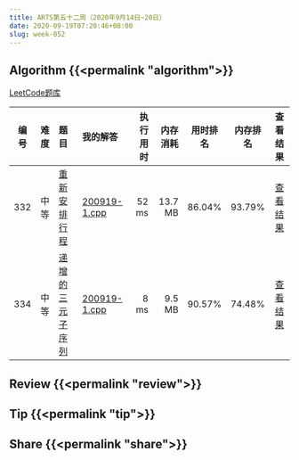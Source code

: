 ```yaml
---
title: ARTS第五十二周（2020年9月14日~20日）
date: 2020-09-19T07:20:46+08:00
slug: week-052
---
```


## Algorithm {{<permalink "algorithm">}}

[LeetCode题库](https://leetcode-cn.com/problemset/all/)

| 编号 | 难度 | 题目 | 我的解答 | 执行用时 | 内存消耗 | 用时排名 | 内存排名 | 查看结果 |
|:----:|:----:|:-----|:---------|---------:|---------:|:--------:|:--------:|:--------:|
| 332 | 中等 | [重新安排行程](https://leetcode-cn.com/problems/reconstruct-itinerary/) | [200919-1.cpp](https://github.com/yanlinlin82/leetcode/blob/master/00332_reconstruct-itinerary/200919-1.cpp) | 52 ms | 13.7 MB | 86.04% | 93.79% | [查看结果](https://leetcode-cn.com/submissions/detail/109399307/) |
| 334 | 中等 | [递增的三元子序列](https://leetcode-cn.com/problems/increasing-triplet-subsequence/) | [200919-1.cpp](https://github.com/yanlinlin82/leetcode/blob/master/00334_increasing-triplet-subsequence/200919-1.cpp) | 8 ms | 9.5 MB | 90.57% | 74.48% | [查看结果](https://leetcode-cn.com/submissions/detail/109399752/) |

## Review {{<permalink "review">}}


## Tip {{<permalink "tip">}}


## Share {{<permalink "share">}}


